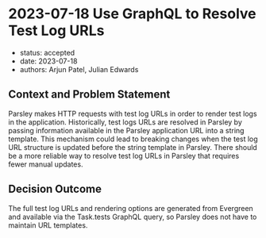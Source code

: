 # 2023-07-18 Use GraphQL to Resolve Test Log URLs

- status: accepted
- date: 2023-07-18
- authors: Arjun Patel, Julian Edwards

## Context and Problem Statement

Parsley makes HTTP requests with test log URLs in order to render test logs in the application. Historically, test logs URLs are
resolved in Parsley by passing information available in the Parsley application URL into a string template. This mechanism could lead
to breaking changes when the test log URL structure is updated before the string template in Parsley. There should be a more reliable
way to resolve test log URLs in Parsley that requires fewer manual updates.

## Decision Outcome

The full test log URLs and rendering options are generated from Evergreen and available via the Task.tests GraphQL query, so
Parsley does not have to maintain URL templates.
